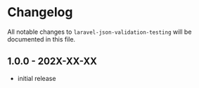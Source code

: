 # Changelog

All notable changes to `laravel-json-validation-testing` will be documented in this file.

## 1.0.0 - 202X-XX-XX

- initial release
